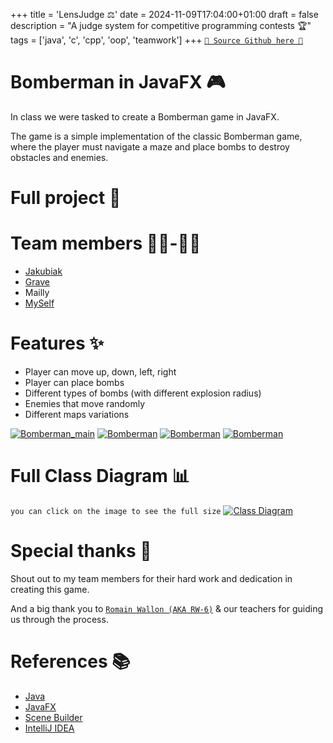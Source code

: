 +++
title = 'LensJudge ⚖️'
date = 2024-11-09T17:04:00+01:00
draft = false
description = "A judge system for competitive programming contests 🏆"
tags = ['java', 'c', 'cpp', 'oop', 'teamwork']
+++
[`🐙 Source Github here 🐙`]()

# Bomberman in JavaFX 🎮

In class we were tasked to create a Bomberman game in JavaFX.

The game is a simple implementation of the classic Bomberman game, where the player must navigate a maze and place bombs to destroy obstacles and enemies.



# Full project 📝

# Team members 👨‍💻-👩‍💻
- [Jakubiak](https://github.com/jakubiakfr)
- [Grave](https://github.com/emmagrave)
- Mailly
- [MySelf](https://github.com/RealColorDream)
# Features ✨

- Player can move up, down, left, right
- Player can place bombs
- Different types of bombs (with different explosion radius)
- Enemies that move randomly
- Different maps variations

[![Bomberman_main](/Portfolio/img/bomberman_main.png)](/Portfolio/img/bomberman_main.png)
[![Bomberman](/Portfolio/img/bomberman_explode.png)](/Portfolio/img/bomberman_explode.png)
[![Bomberman](/Portfolio/img/bomberman_bomb.png)](/Portfolio/img/bomberman_bomb.png)
[![Bomberman](/Portfolio/img/bomberman_turtle.png)](/Portfolio/img/bomberman_turtle.png)

# Full Class Diagram 📊
`you can click on the image to see the full size`
[![Class Diagram](/Portfolio/img/class_diagram.png)](/Portfolio/img/class_diagram.png)

# Special thanks 🙏
Shout out to my team members for their hard work and dedication in creating this game.

And a big thank you to [`Romain Wallon (AKA RW-6)`](https://www.cril.univ-artois.fr/~wallon/en/) & our teachers for guiding us through the process.

# References 📚
- [Java](https://www.java.com/)
- [JavaFX](https://openjfx.io/)
- [Scene Builder](https://gluonhq.com/products/scene-builder/)
- [IntelliJ IDEA](https://www.jetbrains.com/idea/)
